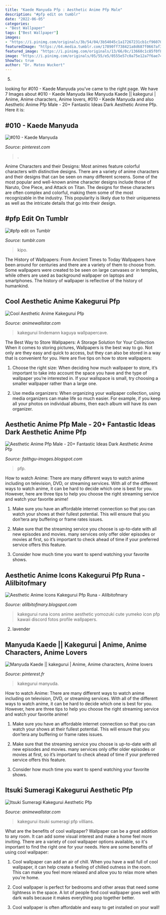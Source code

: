 ```yaml
---
title: "Kaede Manyuda Pfp : Aesthetic Anime Pfp Male"
description: "#pfp edit on tumblr"
date: "2022-06-05"
categories:
- "Best Wallpaper"
tags: ["Best Wallpaper"]
images:
- "https://i.pinimg.com/originals/3b/54/04/3b54045c1a17267231cb1cf96070e1ca.jpg"
featuredImage: "https://64.media.tumblr.com/17890ff738421a8d687f0667af35b501/d363c1b6a86c92cb-c3/s1280x1920/6b5d7021507c7067fd8c6bcc52112e56b9d60ea5.png"
featured_image: "https://i.pinimg.com/originals/13/66/0c/13660c1c85f0f8185eaf10f9214a7409.jpg"
image: "https://i.pinimg.com/originals/05/55/e5/0555e57c0a75e12a7f6ae7421c681aae.jpg"
ShowToc: true
author: "Dr. Mateo Wuckert"
---
```



5.

	

		
looking for #010 - Kaede Manyuda you've came to the right page. We have 7 Images about #010 - Kaede Manyuda like Manyuda Kaede || kakegurui | Anime, Anime characters, Anime lovers, #010 - Kaede Manyuda and also Aesthetic Anime Pfp Male - 20+ Fantastic Ideas Dark Aesthetic Anime Pfp. Here it is:
		
    
## #010 - Kaede Manyuda

<img loading=lazy src="https://i.pinimg.com/736x/4d/3b/fe/4d3bfe2f81d63afbf61fcda2c8dda046.jpg" onerror="this.onerror=null;this.src='https://tse1.mm.bing.net/th?id=OIP.pAFHnehqtk0r1S0hsDShBAHaHa&amp;pid=15.1';" alt="#010 - Kaede Manyuda">

_Source: pinterest.com_

>. 

	

Anime Characters and their Designs: Most animes feature colorful characters with distinctive designs.
There are a variety of anime characters and their designs that can be seen on many different screens. Some of the most popular and well-known anime character designs include those of Naruto, One Piece, and Attack on Titan. The designs for these characters are often complex and colorful, making them some of the most recognizable in the industry. This popularity is likely due to their uniqueness as well as the intricate details that go into their design.

    
## #pfp Edit On Tumblr

<img loading=lazy src="https://64.media.tumblr.com/17890ff738421a8d687f0667af35b501/d363c1b6a86c92cb-c3/s1280x1920/6b5d7021507c7067fd8c6bcc52112e56b9d60ea5.png" onerror="this.onerror=null;this.src='https://tse4.mm.bing.net/th?id=OIP.2bAe5lnyezXH5xRjSWs4HgHaHa&amp;pid=15.1';" alt="#pfp edit on Tumblr">

_Source: tumblr.com_

>kipo. 

	

The History of Wallpapers: From Ancient Times to Today
Wallpapers have been around for centuries and there are a variety of them to choose from. Some wallpapers were created to be seen on large canvases or in temples, while others are used as background wallpaper on laptops and smartphones. The history of wallpaper is reflective of the history of humankind.

    
## Cool Aesthetic Anime Kakegurui Pfp

<img loading=lazy src="https://i.pinimg.com/originals/3b/54/04/3b54045c1a17267231cb1cf96070e1ca.jpg" onerror="this.onerror=null;this.src='https://tse2.mm.bing.net/th?id=OIP.cJNJlrIH1PvThLmtdUqyVwHaHU&amp;pid=15.1';" alt="Cool Aesthetic Anime Kakegurui Pfp">

_Source: animewallstar.com_

>kakegurui lindemann kaguya wallpapercave. 

	

The Best Way to Store Wallpapers: A Storage Solution for Your Collection
When it comes to storing pictures, Wallpapers is the best way to go. Not only are they easy and quick to access, but they can also be stored in a way that is convenient for you. Here are five tips on how to store wallpapers:
1) Choose the right size: When deciding how much wallpaper to store, it’s important to take into account the space you have and the type of wallpaper you’re interested in. If your wallspace is small, try choosing a smaller wallpaper rather than a large one.

2) Use media organizers: When organizing your wallpaper collection, using media organizers can make life so much easier. For example, if you keep all your photos on individual albums, then each album will have its own organizer.

    
## Aesthetic Anime Pfp Male - 20+ Fantastic Ideas Dark Aesthetic Anime Pfp

<img loading=lazy src="https://i.pinimg.com/originals/05/55/e5/0555e57c0a75e12a7f6ae7421c681aae.jpg" onerror="this.onerror=null;this.src='https://tse1.mm.bing.net/th?id=OIP.eOW6k79iLnMTAZHm7jAZZwHaHq&amp;pid=15.1';" alt="Aesthetic Anime Pfp Male - 20+ Fantastic Ideas Dark Aesthetic Anime Pfp">

_Source: faithgu-images.blogspot.com_

>pfp. 

	

How to watch Anime: There are many different ways to watch anime including on television, DVD, or streaming services.
With all of the different ways to watch anime, it can be hard to decide which one is best for you. However, here are three tips to help you choose the right streaming service and watch your favorite anime!
1. Make sure you have an affordable internet connection so that you can watch your shows at their fullest potential. This will ensure that you don’tera any buffering or frame rates issues.

2. Make sure that the streaming service you choose is up-to-date with all new episodes and movies. many services only offer older episodes or movies at first, so it’s important to check ahead of time if your preferred service offers this feature.

3. Consider how much time you want to spend watching your favorite shows.

    
## Aesthetic Anime Icons Kakegurui Pfp Runa - Alilbitofmary

<img loading=lazy src="https://i.pinimg.com/originals/bd/19/8b/bd198bd4484be88740f81595bc478d3c.png" onerror="this.onerror=null;this.src='https://tse3.mm.bing.net/th?id=OIP.SKG5GJuRCYM1jRxm1hRAwgAAAA&amp;pid=15.1';" alt="Aesthetic Anime Icons Kakegurui Pfp Runa - Alilbitofmary">

_Source: alilbitofmary.blogspot.com_

>kakegurui runa icons anime aesthetic yomozuki cute yumeko icon pfp kawaii discord fotos profile wallpapers. 

	

2. lavender 

    
## Manyuda Kaede || Kakegurui | Anime, Anime Characters, Anime Lovers

<img loading=lazy src="https://i.pinimg.com/236x/5c/54/01/5c54016bed0267432d69110c937fa037.jpg?nii=t" onerror="this.onerror=null;this.src='https://tse1.mm.bing.net/th?id=OIP.O-uACZhNeCXgKrgYrUV7TQAAAA&amp;pid=15.1';" alt="Manyuda Kaede || kakegurui | Anime, Anime characters, Anime lovers">

_Source: pinterest.fr_

>kakegurui manyuda. 

	

How to watch Anime: There are many different ways to watch anime including on television, DVD, or streaming services.
With all of the different ways to watch anime, it can be hard to decide which one is best for you. However, here are three tips to help you choose the right streaming service and watch your favorite anime!
1. Make sure you have an affordable internet connection so that you can watch your shows at their fullest potential. This will ensure that you don’tera any buffering or frame rates issues.

2. Make sure that the streaming service you choose is up-to-date with all new episodes and movies. many services only offer older episodes or movies at first, so it’s important to check ahead of time if your preferred service offers this feature.

3. Consider how much time you want to spend watching your favorite shows.

    
## Itsuki Sumeragi Kakegurui Aesthetic Pfp

<img loading=lazy src="https://i.pinimg.com/originals/13/66/0c/13660c1c85f0f8185eaf10f9214a7409.jpg" onerror="this.onerror=null;this.src='https://tse2.mm.bing.net/th?id=OIP.ZoSYdVH3qVJwNhTvdNEeiQAAAA&amp;pid=15.1';" alt="Itsuki Sumeragi Kakegurui Aesthetic Pfp">

_Source: animewallstar.com_

>kakegurui itsuki sumeragi pfp villians. 

	

What are the benefits of cool wallpaper?
Wallpaper can be a great addition to any room. It can add some visual interest and make a home feel more inviting. There are a variety of cool wallpaper options available, so it's important to find the right one for your needs. Here are some benefits of using cool wallpaper: 
1. Cool wallpaper can add an air of chill. When you have a wall full of cool wallpaper, it can help create a feeling of chilled outness in the room. This can make you feel more relaxed and allow you to relax more when you're home. 

2. Cool wallpaper is perfect for bedrooms and other areas that need some lightness in the space. A lot of people find cool wallpaper goes well with dark walls because it makes everything pop together better. 

3. Cool wallpaper is often affordable and easy to get installed on your wall!

